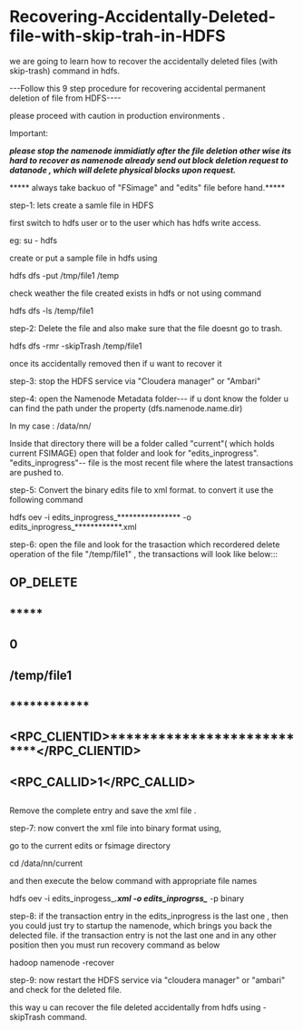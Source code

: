 # Recovering-Accidentally-Deleted-file-with-skip-trah-in-HDFS
we are going to learn how to recover the accidentally deleted files (with skip-trash) command in hdfs.


---Follow this 9 step procedure for recovering accidental permanent deletion of file from HDFS----

please proceed with caution in production environments .

Important:

*****please stop the namenode immidiatly after the file deletion other wise its hard to recover as namenode already send out block deletion 
request to datanode , which will delete physical blocks upon request.*****

***** always take backuo of "FSimage" and "edits" file before hand.*****

step-1: lets create a samle file in HDFS

   first switch to hdfs user or to the user which has hdfs write access.
   
   eg: su - hdfs
   
   create or put a sample file in hdfs using
   
   hdfs dfs -put /tmp/file1 /temp
   
   check weather the file created exists in hdfs or not using command
   
   hdfs dfs -ls /temp/file1
   
step-2: Delete the file and also make sure that the file doesnt go to trash.

   hdfs dfs -rmr -skipTrash /temp/file1
   
 once its accidentally removed then if u want to recover it 
 
step-3: stop the HDFS service via "Cloudera manager" or "Ambari"

step-4: open the Namenode Metadata folder--- if u dont know the folder u can find the path under the property (dfs.namenode.name.dir)

   In my case : /data/nn/
   
 Inside that directory there will be a folder called "current"( which holds current FSIMAGE) open that folder and look for "edits_inprogress". 
 "edits_inprogress"-- file is the most recent file where the latest transactions are pushed to.

step-5: Convert the binary edits file to xml format. to convert it use the following command

  hdfs oev -i edits_inprogress_**************** -o edits_inprogress_************.xml 
  
step-6: open the file and look for the trasaction which recordered delete operation of the file "/temp/file1" , the transactions will look like below:::

## <RECORD>
##  <OPCODE>OP_DELETE</OPCODE>
##  <DATA>
##    <TXID>*****</TXID>
##    <LENGTH>0</LENGTH>
##    <PATH>/temp/file1</PATH>
##    <TIMESTAMP>************</TIMESTAMP>
##    <RPC_CLIENTID>***************************</RPC_CLIENTID>
##    <RPC_CALLID>1</RPC_CALLID>
##  </DATA>
## </RECORD>

Remove the complete entry and save the xml file .

step-7: now convert the xml file into binary format using,

 go to the current edits or fsimage directory 
 
 cd /data/nn/current 
 
 and then execute the below command with appropriate file names
 
 hdfs oev -i edits_inprogess_*************.xml -o edits_inprogrss_************* -p binary
 
step-8: if the transaction entry in the edits_inprogress is the last one , then you could just try to startup the namenode, which brings 
you back the delected file. 
 if the transaction entry is not the last one and in any other position then you must run recovery command as below
  
  hadoop namenode -recover
  
 step-9: now restart the HDFS service via "cloudera manager" or "ambari" and check for the deleted file.
 
 
 this way u can recover the file deleted accidentally from hdfs using -skipTrash command.
 
 


